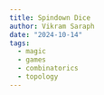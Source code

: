```yaml
---
title: Spindown Dice
author: Vikram Saraph
date: "2024-10-14"
tags:
  - magic
  - games
  - combinatorics
  - topology
---
```

